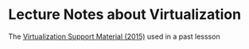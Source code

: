 
# Lecture Notes about Virtualization 

The <a href="https://nicolabernini.gitbooks.io/lecture-notes-virtualization-course-2015/content/" target="_blank">Virtualization Support Material (2015)</a> used in a past lessson 







